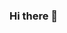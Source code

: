 ### Hi there 👋

<!--
**rami-mohamad/rami-mohamad** is a ✨ _special_ ✨ repository because its `README.md` (this file) appears on your GitHub profile.

Here are some ideas to get you started:

- 🔭 I’m currently working on private project.
- 🌱 I’m learning something new because this is developer life.
- 💬 Ask me about new project to do.
- 📫 How to reach me: Ramimohamad11@gmail.com
- 😄 Pronouns: Rami
- ⚡ Fun fact: I am a very good football player until now I couldnt find developer love football as me :laughing:
-->

